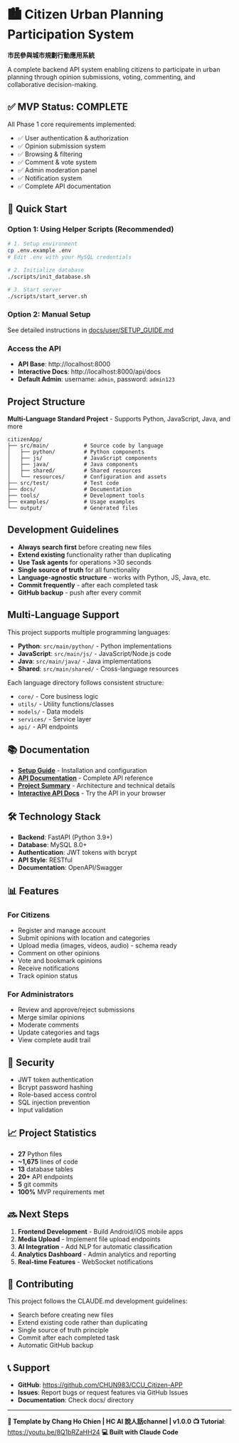 # 🏙️ Citizen Urban Planning Participation System

**市民參與城市規劃行動應用系統**

A complete backend API system enabling citizens to participate in urban planning through opinion submissions, voting, commenting, and collaborative decision-making.

## ✅ MVP Status: COMPLETE

All Phase 1 core requirements implemented:
- ✅ User authentication & authorization
- ✅ Opinion submission system
- ✅ Browsing & filtering
- ✅ Comment & vote system
- ✅ Admin moderation panel
- ✅ Notification system
- ✅ Complete API documentation

## 🚀 Quick Start

### Option 1: Using Helper Scripts (Recommended)

```bash
# 1. Setup environment
cp .env.example .env
# Edit .env with your MySQL credentials

# 2. Initialize database
./scripts/init_database.sh

# 3. Start server
./scripts/start_server.sh
```

### Option 2: Manual Setup

See detailed instructions in [docs/user/SETUP_GUIDE.md](docs/user/SETUP_GUIDE.md)

### Access the API

- **API Base**: http://localhost:8000
- **Interactive Docs**: http://localhost:8000/api/docs
- **Default Admin**: username: `admin`, password: `admin123`

## Project Structure

**Multi-Language Standard Project** - Supports Python, JavaScript, Java, and more

```
citizenApp/
├── src/main/           # Source code by language
│   ├── python/         # Python components
│   ├── js/             # JavaScript components
│   ├── java/           # Java components
│   ├── shared/         # Shared resources
│   └── resources/      # Configuration and assets
├── src/test/           # Test code
├── docs/               # Documentation
├── tools/              # Development tools
├── examples/           # Usage examples
└── output/             # Generated files
```

## Development Guidelines

- **Always search first** before creating new files
- **Extend existing** functionality rather than duplicating
- **Use Task agents** for operations >30 seconds
- **Single source of truth** for all functionality
- **Language-agnostic structure** - works with Python, JS, Java, etc.
- **Commit frequently** - after each completed task
- **GitHub backup** - push after every commit

## Multi-Language Support

This project supports multiple programming languages:

- **Python**: `src/main/python/` - Python implementations
- **JavaScript**: `src/main/js/` - JavaScript/Node.js code
- **Java**: `src/main/java/` - Java implementations
- **Shared**: `src/main/shared/` - Cross-language resources

Each language directory follows consistent structure:
- `core/` - Core business logic
- `utils/` - Utility functions/classes
- `models/` - Data models
- `services/` - Service layer
- `api/` - API endpoints

## 📚 Documentation

- **[Setup Guide](docs/user/SETUP_GUIDE.md)** - Installation and configuration
- **[API Documentation](docs/api/API_DOCUMENTATION.md)** - Complete API reference
- **[Project Summary](docs/dev/PROJECT_SUMMARY.md)** - Architecture and technical details
- **[Interactive API Docs](http://localhost:8000/api/docs)** - Try the API in your browser

## 🛠️ Technology Stack

- **Backend**: FastAPI (Python 3.9+)
- **Database**: MySQL 8.0+
- **Authentication**: JWT tokens with bcrypt
- **API Style**: RESTful
- **Documentation**: OpenAPI/Swagger

## 📊 Features

### For Citizens
- Register and manage account
- Submit opinions with location and categories
- Upload media (images, videos, audio) - schema ready
- Comment on other opinions
- Vote and bookmark opinions
- Receive notifications
- Track opinion status

### For Administrators
- Review and approve/reject submissions
- Merge similar opinions
- Moderate comments
- Update categories and tags
- View complete audit trail

## 🔐 Security

- JWT token authentication
- Bcrypt password hashing
- Role-based access control
- SQL injection prevention
- Input validation

## 📈 Project Statistics

- **27** Python files
- **~1,675** lines of code
- **13** database tables
- **20+** API endpoints
- **5** git commits
- **100%** MVP requirements met

## 🔜 Next Steps

1. **Frontend Development** - Build Android/iOS mobile apps
2. **Media Upload** - Implement file upload endpoints
3. **AI Integration** - Add NLP for automatic classification
4. **Analytics Dashboard** - Admin analytics and reporting
5. **Real-time Features** - WebSocket notifications

## 🤝 Contributing

This project follows the CLAUDE.md development guidelines:
- Search before creating new files
- Extend existing code rather than duplicating
- Single source of truth principle
- Commit after each completed task
- Automatic GitHub backup

## 📞 Support

- **GitHub**: https://github.com/CHUN983/CCU_Citizen-APP
- **Issues**: Report bugs or request features via GitHub Issues
- **Documentation**: Check docs/ directory

---

**🎯 Template by Chang Ho Chien | HC AI 說人話channel | v1.0.0**
**📺 Tutorial**: https://youtu.be/8Q1bRZaHH24
**💻 Built with Claude Code**
